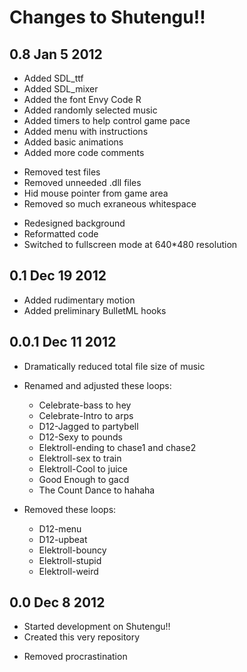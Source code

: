 Changes to Shutengu!!
=====================

0.8 Jan 5 2012
--------------
+ Added SDL_ttf
+ Added SDL_mixer
+ Added the font Envy Code R
+ Added randomly selected music
+ Added timers to help control game pace
+ Added menu with instructions
+ Added basic animations
+ Added more code comments

- Removed test files
- Removed unneeded .dll files
- Hid mouse pointer from game area
- Removed so much exraneous whitespace

* Redesigned background
* Reformatted code
* Switched to fullscreen mode at 640*480 resolution

0.1 Dec 19 2012
---------------
+ Added rudimentary motion
+ Added preliminary BulletML hooks

0.0.1 Dec 11 2012
-----------------
- Dramatically reduced total file size of music

* Renamed and adjusted these loops:
  * Celebrate-bass to hey
  * Celebrate-Intro to arps
  * D12-Jagged to partybell
  * D12-Sexy to pounds
  * Elektroll-ending to chase1 and chase2
  * Elektroll-sex to train
  * Elektroll-Cool to juice
  * Good Enough to gacd
  * The Count Dance to hahaha

* Removed these loops:
  * D12-menu
  * D12-upbeat
  * Elektroll-bouncy
  * Elektroll-stupid
  * Elektroll-weird

0.0 Dec 8 2012
--------------
+ Started development on Shutengu!!
+ Created this very repository
- Removed procrastination
